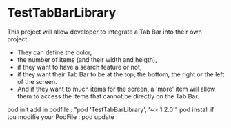 # TestTabBarLibrary

This project will allow developer to integrate a Tab Bar into their own project.
 - They can define the color,
 - the number of items (and their width and heigth),
 - if they want to have a search feature or not,
 - if they want their Tab Bar to be at the top, the bottom, the right or the left of the screen.
 - And if they want to much items for the screen, a 'more' item will allow them to access the items that cannot be directly on the Tab Bar.

 pod init
 add in podfile : "pod 'TestTabBarLibrary', '~> 1.2.0'"
 pod install
 if tou modifie your PodFile :
 pod update
